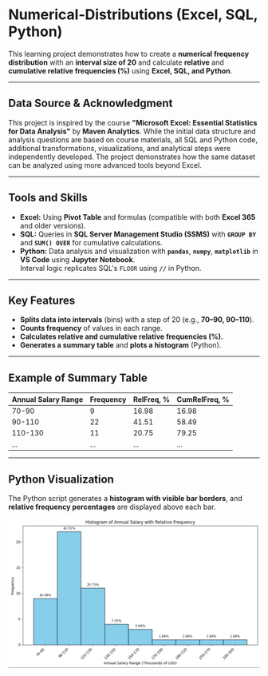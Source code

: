 # **Numerical-Distributions** (Excel, SQL, Python)

This learning project demonstrates how to create a **numerical frequency distribution** with an **interval size of 20** and calculate **relative** and **cumulative relative frequencies (%)** using **Excel, SQL, and Python**.

---

## **Data Source & Acknowledgment**
This project is inspired by the course **"Microsoft Excel: Essential Statistics for Data Analysis"** by **Maven Analytics**.
While the initial data structure and analysis questions are based on course materials, all SQL and Python code, additional transformations, visualizations, and analytical steps were independently developed.
The project demonstrates how the same dataset can be analyzed using more advanced tools beyond Excel.

---

## **Tools and Skills**

* **Excel:** Using **Pivot Table** and formulas (compatible with both **Excel 365** and older versions).  
* **SQL:** Queries in **SQL Server Management Studio (SSMS)** with **`GROUP BY`** and **`SUM() OVER`** for cumulative calculations.  
* **Python:** Data analysis and visualization with **`pandas`**, **`numpy`**, **`matplotlib`** in **VS Code** using **Jupyter Notebook**.  
  Interval logic replicates SQL's `FLOOR` using **`//`** in Python.

---

## **Key Features**

* **Splits data into intervals** (bins) with a step of 20 (e.g., **70–90, 90–110**).  
* **Counts frequency** of values in each range.  
* **Calculates relative and cumulative relative frequencies (%).**  
* **Generates a summary table** and **plots a histogram** (Python).

---

## **Example of Summary Table**

| **Annual Salary Range** | **Frequency** | **RelFreq, %** | **CumRelFreq, %** |
|-------------------------|---------------|----------------|-------------------|
| 70-90                   | 9             | 16.98          | 16.98             |
| 90-110                  | 22            | 41.51          | 58.49             |
| 110-130                 | 11            | 20.75          | 79.25             |
| ...                     | ...           | ...            | ...               |

---

## **Python Visualization**

The Python script generates a **histogram with visible bar borders**, and **relative frequency percentages** are displayed above each bar.

![Histogram of Salary Distribution](histogram.png) 





